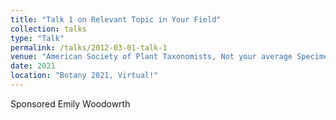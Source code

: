 ```yaml
---
title: "Talk 1 on Relevant Topic in Your Field"
collection: talks
type: "Talk"
permalink: /talks/2012-03-01-talk-1
venue: "American Society of Plant Taxonomists, Not your average Specimen!"
date: 2021
location: "Botany 2021, Virtual!"
---
```


Sponsored Emily Woodowrth
